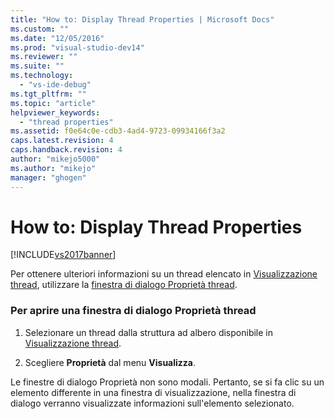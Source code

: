 ```yaml
---
title: "How to: Display Thread Properties | Microsoft Docs"
ms.custom: ""
ms.date: "12/05/2016"
ms.prod: "visual-studio-dev14"
ms.reviewer: ""
ms.suite: ""
ms.technology: 
  - "vs-ide-debug"
ms.tgt_pltfrm: ""
ms.topic: "article"
helpviewer_keywords: 
  - "thread properties"
ms.assetid: f0e64c0e-cdb3-4ad4-9723-09934166f3a2
caps.latest.revision: 4
caps.handback.revision: 4
author: "mikejo5000"
ms.author: "mikejo"
manager: "ghogen"
---
```

# How to: Display Thread Properties
[!INCLUDE[vs2017banner](../code-quality/includes/vs2017banner.md)]

Per ottenere ulteriori informazioni su un thread elencato in [Visualizzazione thread](../debugger/threads-view.md), utilizzare la [finestra di dialogo Proprietà thread](../debugger/thread-properties-dialog-box.md).  
  
### Per aprire una finestra di dialogo Proprietà thread  
  
1.  Selezionare un thread dalla struttura ad albero disponibile in [Visualizzazione thread](../debugger/threads-view.md).  
  
2.  Scegliere **Proprietà** dal menu **Visualizza**.  
  
 Le finestre di dialogo Proprietà non sono modali. Pertanto, se si fa clic su un elemento differente in una finestra di visualizzazione, nella finestra di dialogo verranno visualizzate informazioni sull'elemento selezionato.